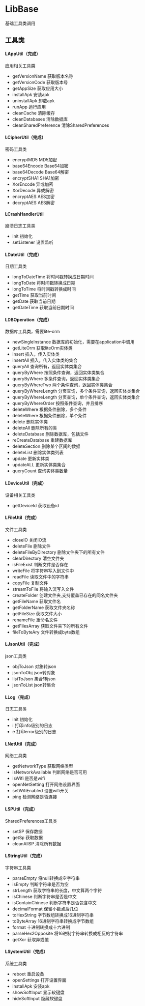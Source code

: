 # LibBase
 基础工具类调用

## 工具类

#### LAppUtil（完成）
应用相关工具类
* getVersionName 获取版本名称
* getVersionCode 获取版本号
* getAppSize 获取应用大小
* installApk 安装apk
* uninstallApk 卸载apk
* runApp 运行应用
* cleanCache 清除缓存
* cleanDatabases 清除数据库
* cleanSharedPreference 清除SharedPreferences

#### LCipherUtil（完成）
密码工具类
* encryptMD5 MD5加密
* base64Encode Base64加密
* base64Decode Base64解密
* encryptSHA1 SHA1加密
* XorEncode 异或加密
* XorDecode 异或解密
* encryptAES AES加密
* decryptAES AES解密

#### LCrashHandlerUtil
崩溃日志工具类
* init 初始化
* setListener 设置监听

#### LDateUtil（完成）
日期工具类
* longToDateTime 将时间戳转换成日期时间
* longToDate 将时间戳转换成日期
* longToTime 将时间戳转换成时间
* getTime 获取当前时间
* getDate 获取当前日期
* getDateTime 获取当前日期时间

#### LDBOperation（完成）
数据库工具类，需要lite-orm
* newSingleInstance 数据库的初始化，需要在application中调用
* getLiteOrm 获取liteOrm实体类
* insert 插入，传入实体类
* insertAll 插入，传入实体类的集合
* queryAll 查询所有，返回实体类集合
* queryByWhere 按照条件查询，返回实体类集合
* queryByWhere 多条件查询，返回实体类集合
* queryByWhereTwo 两个条件查询，返回实体类集合
* queryByWhereLength 分页查询，多个条件查询，返回实体类集合
* queryByWhereLength 分页查询，单个条件查询，返回实体类集合
* queryByWhereOrder 按照条件查询，并且排序
* deleteWhere 根据条件删除，多个条件
* deleteWhere 根据条件删除，单个条件
* delete 删除实体类
* deleteAll 删除所有的类
* deleteDatabase 删除数据库，包括文件
* reCreateDatabase 重建数据库
* deleteSection 删除某个区间的数据
* deleteList 删除实体类列表
* update 更新实体类
* updateALL 更新实体类集合
* queryCount 查询实体类数量

#### LDeviceUtil（完成）
设备相关工具类
* getDeviceId 获取设备id

#### LFileUtil（完成）
文件工具类
* closeIO 关闭IO流
* deleteFile 删除文件
* deleteFileByDirectory 删除文件夹下的所有文件
* clearDirectory 清空文件夹
* isFileExist 判断文件是否存在
* writeFile 将字符串写入到文件中
* readFile 读取文件中的字符串
* copyFile 复制文件
* streamToFile 将输入流写入文件
* createFolder 创建文件夹,支持覆盖已存在的同名文件夹
* getFileName 获取文件名
* getFolderName 获取文件夹名称
* getFileSize 获取文件大小
* renameFile 重命名文件
* getFilesArray 获取文件夹下的所有文件
* fileToByteAry 文件转换成byte数组

#### LJsonUtil（完成）
json工具类
* objToJson 对象转json
* jsonToObj json转对象
* listToJson 集合转json
* jsonToList json转集合

#### LLog（完成）
日志工具类
* init 初始化
* i 打印info级别的日志
* e 打印error级别的日志

#### LNetUtil（完成）
网络工具类
* getNetworkType 获取网络类型
* isNetworkAvailable 判断网络是否可用
* isWifi 是否是wifi
* openNetSetting 打开网络设置界面
* setWifiEnabled 设置wifi开关
* ping 检测网络是否连接

#### LSPUtil（完成）
SharedPreferences工具类
* setSP 保存数据
* getSp 获取数据
* cleanAllSP 清除所有数据

#### LStringUtil（完成）
字符串工具类
* parseEmpty 将null转换成空字符串
* isEmpty 判断字符串是否为空
* strLength 获取字符串的长度，中文算两个字符
* isChinese 判断字符串是否是中文
* isContainChinese 判断字符串是否包含中文
* decimalFormat 保留小数点后几位
* toHexString 字节数组转换成16进制字符串
* toByteArray 16进制字符串转换成字节数组
* format 十进制转换成十六进制
* parseHex2Opposite 将16进制字符串转换成相反的字符串
* getXor 获取异或值

#### LSystemUtil（完成）
系统工具类
* reboot 重启设备
* openSettings 打开设置界面
* installApk 安装apk
* showSoftInput 显示软键盘
* hideSoftInput 隐藏软键盘

